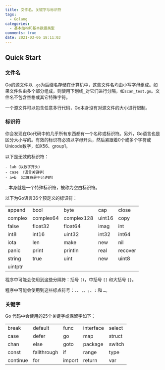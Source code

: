 ```yaml
---
title: 文件名、关键字与标识符
tags:
  - Golang
categories:
  - 基本结构和基本数据类型
comments: true
date: 2021-03-06 18:11:03
---
```



## Quick Start

### 文件名

Go的源文件以 `.go`为后缀名存储在计算机中，这些文件名均由小写字母组成。如果文件名由多个部分组成，则使用下划线`_`对它们进行分隔，如`scan_test.go`。文件名不包含空格或其它特殊字符。

一个源文件可以包含任意多行代码，Go本身没有对源文件的大小进行限制。

### 标识符

你会发现在Go代码中的几乎所有东西都有一个名称或标识符。另外，Go语言也是区分大小写的。有效的标识符必须以字母开头，然后紧跟着0个或多个字符或Unicode数字，如X56、group1。

以下是无效的标识符：

    - 1ab（以数字开头）
    - case （语言关键字）
    - a+b （运算符是不允许的）

`_` 本身就是一个特殊标识符，被称为空白标识符。

以下为Go语言36个预定义的标识符：

|   |   |    |   |    |
|  ----  | ----  |  ----  | ----  |  ----  |
| append  | bool | byte | cap | close |
| complex  | complex64 | complex128 | uint16 | copy |
| false  | float32 | float64 | imag | int |
| int8  | int16 | uint32 | int32 | int64 |
| iota  | len | make | new | nil |
| panic  | print | println | real | recover |
| string  | true | uint | new | uint8 |
| uintptr  |  |  |  |  |


程序中可能会使用到这些分隔符：括号 `()`，中括号 `[]` 和大括号 `{}`。

程序中可能会使用到这些标点符号：`.`、`,`、`;`、`:` 和 `…`。

### 关键字

Go 代码中会使用的25个关键字或保留字如下：

|   |   |    |   |    |
|  ----  | ----  |  ----  | ----  |  ----  |
| break  | default | func | interface | select |
| case  | defer | go | map | struct |
| chan  | else | goto | package | switch |
| const  | fallthrough | if | range | type |
| continue  | for | import | return | var |
